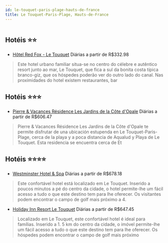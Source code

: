 ```yaml
---
id: le-touquet-paris-plage-hauts-de-france
title: Le Touquet-Paris-Plage, Hauts-de-France
---
```


<center><img src="http://photos.hotelbeds.com/giata/11/111241/111241a_hb_a_001.jpg" alt="" /></center>


## Hotéis ⭐️⭐️

-    [Hôtel Red Fox - Le Touquet](https://www.hurb.com/aud/https://www.hurb.com/hoteis/le-touquet-paris-plage/hotel-red-fox-le-touquet-JNP-JP040102?cmp=18055) Diárias a partir de R$332.98
   > Este hotel urbano familiar situa-se no centro do célebre e autêntico resort junto ao mar, Le Touquet, que fica a sul da bonita costa típica branco-giz, que os hóspedes poderão ver do outro lado do canal. Nas proximidades do hotel existem restaurantes, bar

## Hotéis ⭐️⭐️⭐️

-    [Pierre & Vacances Résidence Les Jardins de la Côte d'Opale](https://www.hurb.com/aud/https://www.hurb.com/hoteis/le-touquet-paris-plage/pierre-vacances-residence-les-jardins-de-la-cote-d-opale-JNP-JP199753?cmp=18055) Diárias a partir de R$606.47
   > Pierre &amp; Vacances Résidence Les Jardins de la Côte d&apos;Opale te permite disfrutar de una ubicación estupenda en Le Touquet-Paris-Plage, cerca de la playa y a poca distancia de Aqualud y Playa de Le Touquet.  Esta residencia se encuentra cerca de Et

## Hotéis ⭐️⭐️⭐️⭐️

-    [Westminster Hotel & Spa](https://www.hurb.com/aud/https://www.hurb.com/hoteis/le-touquet-paris-plage/westminster-hotel-spa-JNP-JP748927?cmp=18055) Diárias a partir de R$678.18
   > Este confortável hotel está localizado em Le Touquet. Inserido a poucos minutos a pé do centro da cidade, o hotel permite-lhe um fácil acesso a tudo o que este destino tem para lhe oferecer. Os visitantes podem encontrar o campo de golf mais próximo a 4. 
-    [Holiday Inn Resort Le Touquet](https://www.hurb.com/aud/https://www.hurb.com/hoteis/le-touquet-paris-plage/holiday-inn-resort-le-touquet-JNP-JP043917?cmp=18055) Diárias a partir de R$647.45
   > Localizado em Le Touquet, este confortável hotel é ideal para famílias. Inserido a 1. 5 km do centro da cidade, o imóvel permite-lhe um fácil acesso a tudo o que este destino tem para lhe oferecer. Os hóspedes podem encontrar o campo de golf mais próximo 
